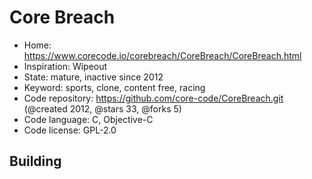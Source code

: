 # Core Breach

- Home: https://www.corecode.io/corebreach/CoreBreach/CoreBreach.html
- Inspiration: Wipeout
- State: mature, inactive since 2012
- Keyword: sports, clone, content free, racing
- Code repository: https://github.com/core-code/CoreBreach.git (@created 2012, @stars 33, @forks 5)
- Code language: C, Objective-C
- Code license: GPL-2.0

## Building
